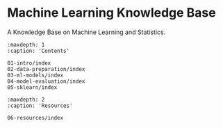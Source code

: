 # Machine Learning Knowledge Base

A Knowledge Base on Machine Learning and Statistics.


```{toctree}
:maxdepth: 1
:caption: 'Contents'

01-intro/index
02-data-preparation/index
03-ml-models/index
04-model-evaluation/index
05-sklearn/index
```

```{toctree}
:maxdepth: 2
:caption: 'Resources'

06-resources/index
```


<!-- # Indices and tables

* {ref}`genindex`
* {ref}`modindex`
* {ref}`search` -->